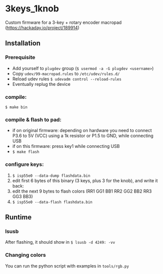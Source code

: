 # 3keys_1knob
Custom firmware for a 3-key + rotary encoder macropad (https://hackaday.io/project/189914)

## Installation

### Prerequisite
- Add yourself to `plugdev` group (`$ usermod -a -G plugdev <username>`)
- Copy `udev/99-macropad.rules` to `/etc/udev/rules.d/`
- Reload udev rules `$ udevadm control --reload-rules`
- Eventually replug the device

### compile:
`$ make bin`

### compile & flash to pad:
- if on original firmware: depending on hardware you need to connect P3.6 to
  5V (VCC) using a 1k resistor or P1.5 to GND, while connecting USB
- if on this firmware: press key1 while connecting USB
- `$ make flash`

### configure keys:
1. `$ isp55e0 --data-dump flashdata.bin`
2. edit first 6 bytes of this binary (3 keys, plus 3 for the knob), and write it back:
3. edit the next 9 bytes to flash colors (RR1 GG1 BB1 RR2 GG2 BB2 RR3 GG3 BB3)
4. `$ isp55e0 --data-flash flashdata.bin`

## Runtime
### lsusb
After flashing, it should show in `$ lsusb -d 4249: -vv`

### Changing colors
You can run the python script with examples in `tools/rgb.py`